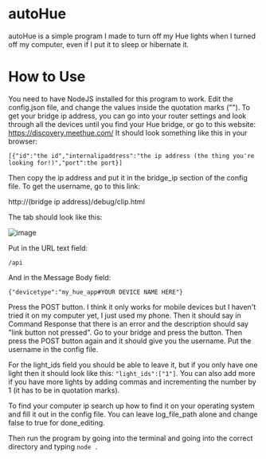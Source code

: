 # autoHue
autoHue is a simple program I made to turn off my Hue lights when I turned off my computer, even if I put it to sleep or hibernate it.
# How to Use
You need to have NodeJS installed for this program to work. Edit the config.json file, and change the values inside the quotation marks ("").
To get your bridge ip address, you can go into your router settings and look through all the devices until you find your Hue bridge, or go to this website: https://discovery.meethue.com/
It should look something like this in your browser:

`[{"id":"the id","internalipaddress":"the ip address (the thing you're looking for!)","port":the port}]`

Then copy the ip address and put it in the bridge_ip section of the config file. To get the username, go to this link:

http://(bridge ip address)/debug/clip.html

The tab should look like this:

![image](https://user-images.githubusercontent.com/88277260/178059187-91c77c2c-db80-45aa-ad33-61d379e30257.png)

Put in the URL text field:

`/api`

And in the Message Body field:

`{"devicetype":"my_hue_app#YOUR DEVICE NAME HERE"}`

Press the POST button. I think it only works for mobile devices but I haven't tried it on my computer yet, I just used my phone. Then it should say in Command Response that there is an error and the description should say "link button not pressed". Go to your bridge and press the button. Then press the POST button again and it should give you the username. Put the username in the config file.

For the light_ids field you should be able to leave it, but if you only have one light then it should look like this: `"light_ids":["1"]`. You can also add more if you have more lights by adding commas and incrementing the number by 1 (it has to be in quotation marks).

To find your computer ip search up how to find it on your operating system and fill it out in the config file. You can leave log_file_path alone and change false to true for done_editing.

Then run the program by going into the terminal and going into the correct directory and typing `node .`
